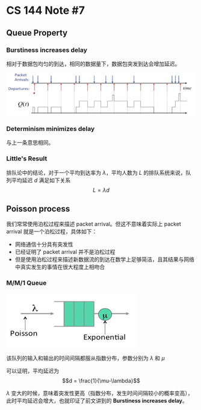 # CS 144 Note #7

## Queue Property

### Burstiness increases delay

相对于数据包均匀的到达，相同的数据量下，数据包突发到达会增加延迟。

<img src="./image/burstiness-increases-delay.png" style="zoom:100%;" />

### Determinism minimizes delay

与上一条意思相同。

### Little's Result

排队论中的结论，对于一个平均到达率为 $\lambda$，平均人数为 $L$ 的排队系统来说，队列平均延迟 $d$ 满足如下关系
$$L = \lambda d$$

## Poisson process

我们常常使用泊松过程来描述 packet arrival。但这不意味着实际上 packet arrival 就是一个泊松过程，具体如下：

- 网络通信十分具有突发性
- 已经证明了 packet arrival 并不是泊松过程
- 但是使用泊松过程来描述新数据流的到达在数学上足够简洁，且其结果与网络中真实发生的事情在很大程度上相吻合

### M/M/1 Queue

<img src="./image/MM1-queue.png" style="zoom:100%;" />

该队列的输入和输出的时间间隔都服从指数分布，参数分别为 $\lambda$ 和 $\mu$

可以证明，平均延迟为
$$d = \frac{1}{\mu-\lambda}$$

$\lambda$ 变大的时候，意味着突发性更高（指数分布，发生时间间隔较小的概率变高），此时平均延迟会增大，也就印证了前文讲到的 **Burstiness increases delay**。